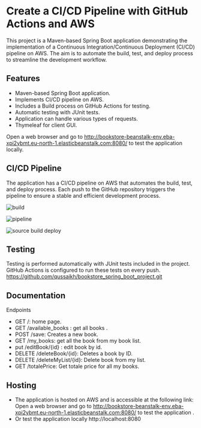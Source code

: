 # Create a CI/CD Pipeline with GitHub Actions and AWS
This project is a Maven-based Spring Boot application demonstrating the implementation of a Continuous Integration/Continuous Deployment (CI/CD) pipeline on AWS. The aim is to automate the build, test, and deploy process to streamline the development workflow.

## Features
- Maven-based Spring Boot application.
- Implements CI/CD pipeline on AWS.
- Includes a Build process on GitHub Actions for testing.
- Automatic testing with JUnit tests.
- Application can handle various types of requests.
- Thymeleaf for client GUI. 


Open a web browser and go to http://bookstore-beanstalk-env.eba-xpi2ybmt.eu-north-1.elasticbeanstalk.com:8080/ to test the application locally.

## CI/CD Pipeline
The application has a CI/CD pipeline on AWS that automates the build, test, and deploy process. Each push to the GitHub repository triggers the pipeline to ensure a stable and efficient development process.

![build](https://github.com/qussaikh/bookstore_spring_boot_project/assets/106125439/78f9ced1-9b48-4d09-b336-9d92f634e4d5)

![pipeline](https://github.com/qussaikh/bookstore_spring_boot_project/assets/106125439/3fa082cc-3349-4815-bf2d-b7cbf21051a9)

![source build deploy](https://github.com/qussaikh/bookstore_spring_boot_project/assets/106125439/15bf94e7-5227-4914-9874-eb6dbc6a1ceb)


## Testing
Testing is performed automatically with JUnit tests included in the project. GitHub Actions is configured to run these tests on every push.
https://github.com/qussaikh/bookstore_spring_boot_project.git

## Documentation
 Endpoints
- GET /: home page.
- GET /available_books : get all books  .
- POST /save: Creates a new book.
- GET /my_books: get all the book from my book list.
- put /editBook/{id} : edit book by id. 
- DELETE /deleteBook/{id}: Deletes a book by ID.
- DELETE /deleteMyList/{id}: Delete book from my list.
- GET /totalePrice: Get totale price for all my books.


## Hosting
- The application is hosted on AWS and is accessible at the following link:
Open a web browser and go to http://bookstore-beanstalk-env.eba-xpi2ybmt.eu-north-1.elasticbeanstalk.com:8080/ to test the application .
- Or test the application locally http://localhost:8080 

